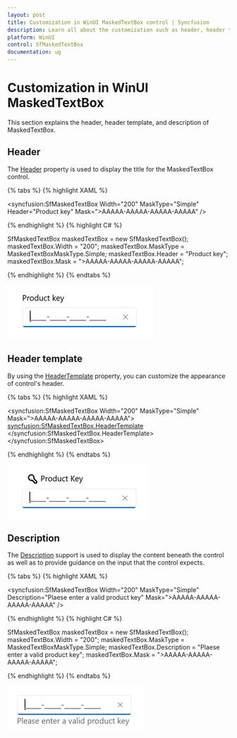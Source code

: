 ```yaml
---
layout: post
title: Customization in WinUI MaskedTextBox control | Syncfusion
description: Learn all about the customization such as header, header template, and description support in the MaskedTextBox (SfMaskedTextBox) control.
platform: WinUI
control: SfMaskedTextBox
documentation: ug
---
```


# Customization in WinUI MaskedTextBox

This section explains the header, header template, and description of MaskedTextBox.

## Header

The [Header](https://help.syncfusion.com/cr/winui/Syncfusion.UI.Xaml.Editors.SfMaskedTextBox.html#Syncfusion_UI_Xaml_Editors_SfMaskedTextBox_Header) property is used to display the title for the MaskedTextBox control.

{% tabs %}
{% highlight XAML %}

<syncfusion:SfMaskedTextBox Width="200"
                            MaskType="Simple"
                            Header="Product key"
                            Mask=">AAAAA-AAAAA-AAAAA-AAAAA" />

{% endhighlight %}
{% highlight C# %}

SfMaskedTextBox maskedTextBox = new SfMaskedTextBox();
maskedTextBox.Width = "200";
maskedTextBox.MaskType = MaskedTextBoxMaskType.Simple;
maskedTextBox.Header = "Product key";
maskedTextBox.Mask = ">AAAAA-AAAAA-AAAAA-AAAAA";

{% endhighlight %}
{% endtabs %}

![WinUI MaskedTextBox header](MaskedTextBox_Images/winui_masked_textbox_header.png)

## Header template

By using the [HeaderTemplate](https://help.syncfusion.com/cr/winui/Syncfusion.UI.Xaml.Editors.SfMaskedTextBox.html#Syncfusion_UI_Xaml_Editors_SfMaskedTextBox_HeaderTemplate) property, you can customize the appearance of control's header. 

{% tabs %}
{% highlight XAML %}

<syncfusion:SfMaskedTextBox Width="200" MaskType="Simple" Mask=">AAAAA-AAAAA-AAAAA-AAAAA">
    <syncfusion:SfMaskedTextBox.HeaderTemplate>
        <DataTemplate>
            <StackPanel Orientation="Horizontal">
                <Path Fill="Black" 
                        Data="M22.311 20.7506C22.311 17.5746 19.7364 15 16.5604 15C13.3845 15 10.8099 17.5746 10.8099 20.7506C10.8099 23.9265 13.3845 26.5011 16.5604 26.5011C16.8898 26.5011 17.2133 26.4733 17.5286 26.4198C17.7169 27.0177 18.2757 27.4512 18.9357 27.4512H19.3609V27.8764C19.3609 28.6911 20.0213 29.3515 20.836 29.3515H21.2611V29.7766C21.2611 30.5913 21.9215 31.2517 22.7362 31.2517H25.5249C26.3396 31.2517 27 30.5913 27 29.7766V27.5981C27 27.2069 26.8446 26.8317 26.568 26.5551L22.144 22.1311C22.2532 21.688 22.311 21.2254 22.311 20.7506ZM16.5604 17C18.6318 17 20.311 18.6792 20.311 20.7506C20.311 21.1292 20.2552 21.493 20.1521 21.8352C20.0027 22.3307 20.1036 22.9192 20.5208 23.3364L25 27.8156V29.2517H23.2611V28.8265C23.2611 28.0119 22.6007 27.3515 21.7861 27.3515H21.3609V26.9263C21.3609 26.1116 20.7005 25.4512 19.8858 25.4512H19.4147C19.1998 24.5974 18.2731 24.1788 17.5206 24.3773C17.2152 24.4579 16.8936 24.5011 16.5604 24.5011C14.4891 24.5011 12.8099 22.8219 12.8099 20.7506C12.8099 18.6792 14.4891 17 16.5604 17Z"/>
                <TextBlock Text="Product Key" Margin="5,12,0,0"/>
            </StackPanel>
        </DataTemplate>
    </syncfusion:SfMaskedTextBox.HeaderTemplate>
</syncfusion:SfMaskedTextBox>

{% endhighlight %}
{% endtabs %}

![WinUI MaskedTextBox header template](MaskedTextBox_Images/winui_masked_textbox_header_template.png)

## Description

The [Description](https://help.syncfusion.com/cr/winui/Syncfusion.UI.Xaml.Editors.SfMaskedTextBox.html#Syncfusion_UI_Xaml_Editors_SfMaskedTextBox_Description) support is used to display the content beneath the control as well as to provide guidance on the input that the control expects.

{% tabs %}
{% highlight XAML %}

<syncfusion:SfMaskedTextBox Width="200"
                            MaskType="Simple"
                            Description="Plaese enter a valid product key"
                            Mask=">AAAAA-AAAAA-AAAAA-AAAAA" />

{% endhighlight %}
{% highlight C# %}

SfMaskedTextBox maskedTextBox = new SfMaskedTextBox();
maskedTextBox.Width = "200";
maskedTextBox.MaskType = MaskedTextBoxMaskType.Simple;
maskedTextBox.Description = "Plaese enter a valid product key";
maskedTextBox.Mask = ">AAAAA-AAAAA-AAAAA-AAAAA";

{% endhighlight %}
{% endtabs %}

![WinUI MaskedTextBox description](MaskedTextBox_Images/winui_masked_textbox_description.png)